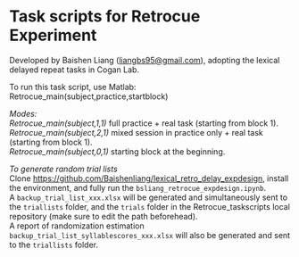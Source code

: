 # Task scripts for Retrocue Experiment
Developed by Baishen Liang (liangbs95@gmail.com), adopting the lexical delayed repeat tasks in Cogan Lab.  
  
To run this task script, use Matlab:  
Retrocue_main(subject,practice,startblock)  

*Modes:*  
*Retrocue_main(subject,1,1)* full practice + real task (starting from block 1).  
*Retrocue_main(subject,2,1)* mixed session in practice only + real task (starting from block 1).  
*Retrocue_main(subject,0,1)* starting block at the beginning.  

*To generate random trial lists*  
Clone https://github.com/Baishenliang/lexical_retro_delay_expdesign, install the environment, and fully run the `bsliang_retrocue_expdesign.ipynb`.   
A `backup_trial_list_xxx.xlsx` will be generated and simultaneously sent to the `triallists` folder, and the `trials` folder in the Retrocue_taskscripts local repository (make sure to edit the path beforehead).  
A report of randomization estimation `backup_trial_list_syllablescores_xxx.xlsx` will also be generated and sent to the `triallists` folder.   